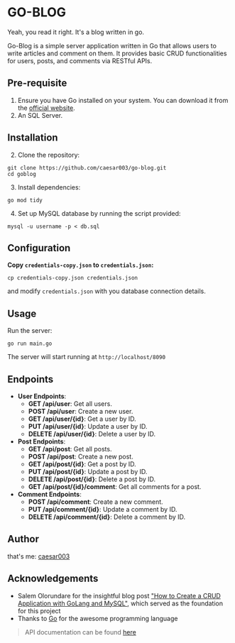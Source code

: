 # GO-BLOG

Yeah, you read it right. It's a blog written in go.


Go-Blog is a simple server application written in Go that allows users to write articles and comment on them. It provides basic CRUD functionalities for users, posts, and comments via RESTful APIs.

## Pre-requisite

1. Ensure you have Go installed on your system. You can download it from the [official website](https://go.dev).
2. An SQL Server.

## Installation

2. Clone the repository:
```shell
git clone https://github.com/caesar003/go-blog.git
cd goblog
```

3. Install dependencies:
```shell
go mod tidy
```
4. Set up MySQL database by running the script provided:
```shell
mysql -u username -p < db.sql
```
## Configuration

**Copy `credentials-copy.json` to `credentials.json`:**

```shell
cp credentials-copy.json credentials.json
```
    
and modify `credentials.json` with you database connection details.

## Usage

Run the server:
```shell
go run main.go
```

The server will start running at `http://localhost/8090`

## Endpoints

- **User Endpoints**:
    - **GET /api/user**: Get all users.
    - **POST /api/user**: Create a new user.
    - **GET /api/user/{id}**: Get a user by ID.
    - **PUT /api/user/{id}**: Update a user by ID.
    - **DELETE /api/user/{id}**: Delete a user by ID.
- **Post Endpoints**:
    - **GET /api/post**: Get all posts.
    - **POST /api/post**: Create a new post.
    - **GET /api/post/{id}**: Get a post by ID.
    - **PUT /api/post/{id}**: Update a post by ID.
    - **DELETE /api/post/{id}**: Delete a post by ID.
    - **GET /api/post/{id}/comment**: Get all comments for a post.
- **Comment Endpoints**:
    - **POST /api/comment**: Create a new comment.
    - **PUT /api/comment/{id}**: Update a comment by ID.
    - **DELETE /api/comment/{id}**: Delete a comment by ID.

## Author
that's me: [caesar003](https://github.com/caesar003)


## Acknowledgements
- Salem Olorundare for the insightful blog post ["How to Create a CRUD Application with GoLang and MySQL"](https://www.honeybadger.io/blog/how-to-create-crud-application-with-golang-and-mysql/), which served as the foundation for this project
- Thanks to [Go](https://go.dev) for the awesome programming language


> API documentation can be found [here](https://documenter.getpostman.com/view/10723436/2sA2xpS8re#e7300aa5-b893-41c1-bd39-f5dd06681d3d)
